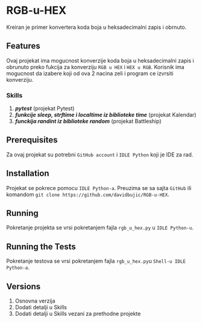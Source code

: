 # RGB-u-HEX

Kreiran je primer konvertera koda boja u heksadecimalni zapis i obrnuto.

## Features
Ovaj projekat ima mogucnost konverzije koda boja u heksadecimalni zapis i obrunuto preko fukcija za konverziju `RGB u HEX` i `HEX u RGB`. Korisnik ima mogucnost da izabere koji od ova 2 nacina zeli i program ce izvrsiti konverziju.

### Skills
1. ***pytest*** (projekat Pytest)
2. ***funkcije sleep, strftime i localtime iz biblioteke time*** (projekat Kalendar)
3. ***funckija randint iz biblioteke random*** (projekat Battleship)

## Prerequisites
Za ovaj projekat su potrebni `GitHub account` i `IDLE Python` koji je IDE za rad.

## Installation
Projekat se pokrece pomocu `IDLE Python-a`. Preuzima se sa sajta `GitHub` ili komandom `git clone https://github.com/davidbujic/RGB-u-HEX`.

## Running
Pokretanje projekta se vrsi pokretanjem fajla `rgb_u_hex.py` u `IDLE Python-u`.

## Running the Tests
Pokretanje testova se vrsi pokretanjem fajla `rgb_u_hex.py`u `Shell-u IDLE Python-a`.

## Versions
1. Osnovna verzija
2. Dodati detalji u Skills
3. Dodati detalji u Skills vezani za prethodne projekte
